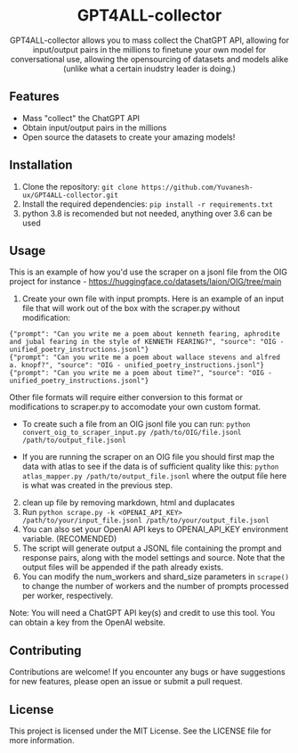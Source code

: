 
<h1 align="center"> GPT4ALL-collector </h1>

<center>

<p> GPT4ALL-collector allows you to mass collect the ChatGPT API, allowing for input/output pairs in the millions to finetune your own model for conversational use, allowing the opensourcing of datasets and models alike (unlike what a certain inudstry leader is doing.) <p>

</center>


## Features

- Mass "collect" the ChatGPT API
- Obtain input/output pairs in the millions
- Open source the datasets to create your amazing models!


## Installation

1. Clone the repository: `git clone https://github.com/Yuvanesh-ux/GPT4ALL-collector.git`
2. Install the required dependencies: `pip install -r requirements.txt`
3. python 3.8 is recomended but not needed, anything over 3.6 can be used

## Usage

This is an example of how you'd use the scraper on a jsonl file from the
OIG project for instance - https://huggingface.co/datasets/laion/OIG/tree/main

1. Create your own file with input prompts. Here is an example of an input file that will work out of the box with the scraper.py without modification:

```
{"prompt": "Can you write me a poem about kenneth fearing, aphrodite and jubal fearing in the style of KENNETH FEARING?", "source": "OIG - unified_poetry_instructions.jsonl"}
{"prompt": "Can you write me a poem about wallace stevens and alfred a. knopf?", "source": "OIG - unified_poetry_instructions.jsonl"}
{"prompt": "Can you write me a poem about time?", "source": "OIG - unified_poetry_instructions.jsonl"}
```
Other file formats will require either conversion to this format or modifications to scraper.py to accomodate your own custom format.

  * To create such a file from an OIG jsonl file you can run:
  `python convert_oig_to_scraper_input.py /path/to/OIG/file.jsonl /path/to/output_file.jsonl`

  * If you are running the scraper on an OIG file you should first map the data with atlas to see if the data is of sufficient quality like this:
  `python atlas_mapper.py /path/to/output_file.jsonl`
  where the output file here is what was created in the previous step.

2. clean up file by removing markdown, html and duplacates
4. Run `python scrape.py -k <OPENAI_API_KEY> /path/to/your/input_file.jsonl /path/to/your/output_file.jsonl`
5. You can also set your OpenAI API keys to OPENAI_API_KEY environment variable. (RECOMENDED)
6. The script will generate output a JSONL file containing the prompt and response pairs, along with the model settings and source. Note that the output files will be appended if the path already exists.
7. You can modify the num_workers and shard_size parameters in `scrape()` to change the number of workers and the number of prompts processed per worker, respectively.

Note: You will need a ChatGPT API key(s) and credit to use this tool. You can obtain a key from the OpenAI website.




## Contributing

Contributions are welcome! If you encounter any bugs or have suggestions for new features, please open an issue or submit a pull request.


## License

This project is licensed under the MIT License. See the LICENSE file for more information.
